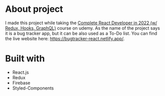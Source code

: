 # About project
I made this project while taking the [Complete React Developer in 2022 (w/ Redux, Hooks, GraphQL)](https://www.udemy.com/course/complete-react-developer-zero-to-mastery/) course on udemy. As the name of the project says it is a bug tracker app, but it can be also used as a To-Do list. You can find the live website here: https://bugtracker-react.netlify.app/.
# Built with
- React.js
- Redux
- Firebase
- Styled-Components

